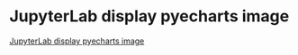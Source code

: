 # JupyterLab display pyecharts image
[JupyterLab display pyecharts image](https://aiwithcloud.com/2022/09/15/jupyterlab_display_pyecharts_image/)